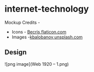 # internet-technology

Mockup Credits -
- Icons - [Becris,flaticon.com](https://www.flaticon.com/authors/becris)
- Images -[kbalobanov,unsplash.com](https://unsplash.com/@kbalobanov)

## Design

![png image](Web 1920 – 1.png)
